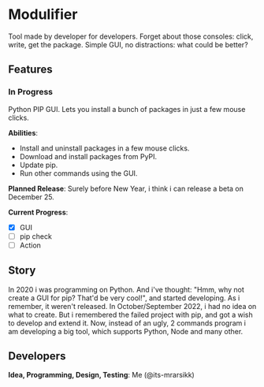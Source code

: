 # Modulifier
Tool made by developer for developers. Forget about those consoles: click, write, get the package. Simple GUI, no distractions: what could be better?

## Features
### In Progress
Python PIP GUI. Lets you install a bunch of packages in just a few mouse clicks.

**Abilities**:
* Install and uninstall packages in a few mouse clicks.
* Download and install packages from PyPI.
* Update pip.
* Run other commands using the GUI.

**Planned Release**: Surely before New Year, i think i can release a beta on December 25.

**Current Progress**:
- [x] GUI
- [ ] pip check
- [ ] Action

## Story
In 2020 i was programming on Python. And i've thought: "Hmm, why not create a GUI for pip? That'd be very cool!", and started developing. As i remember, it weren't released. In October/September 2022, i had no idea on what to create. But i remembered the failed project with pip, and got a wish to develop and extend it. Now, instead of an ugly, 2 commands program i am developing a big tool, which supports Python, Node and many other.

## Developers
**Idea, Programming, Design, Testing**: Me (@its-mrarsikk)
